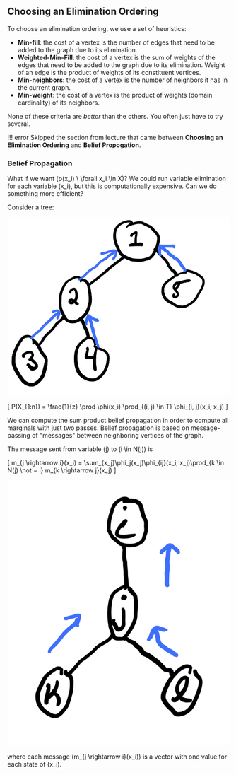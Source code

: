 ## Choosing an Elimination Ordering

To choose an elimination ordering, we use a set of heuristics:

- __Min-fill__: the cost of a vertex is the number of edges that need to be added to the graph due to its elimination.
- __Weighted-Min-Fill__: the cost of a vertex is the sum of weights of the edges that need to be added to the graph due to its elimination. Weight of an edge is the product of weights of its constituent vertices.
- __Min-neighbors__: the cost of a vertex is the number of neighbors it has in the current graph.
- __Min-weight__: the cost of a vertex is the product of weights (domain cardinality) of its neighbors.

None of these criteria are _better_ than the others. You often just have to try several.

!!! error
    Skipped the section from lecture that came between __Choosing an Elimination Ordering__ and __Belief Propogation__.

### Belief Propagation

What if we want \(p(x_i) \ \forall x_i \in X\)? We could run variable elimination for each variable \(x_i\), but this is computationally expensive. Can we do something more efficient?

Consider a tree:

![](../img/lecture_6_1.png)

\[
P(X_{1:n}) = \frac{1}{z} \prod \phi(x_i) \prod_{(i, j) \in T} \phi_{i, j}(x_i, x_j)
\]

We can compute the sum product belief propagation in order to compute all marginals with just two passes. Belief propagation is based on message-passing of "messages" between neighboring vertices of the graph.

The message sent from variable \(j\) to \(i \in N(j)\) is

\[
m_{j \rightarrow i}(x_i) = \sum_{x_j}\phi_j(x_j)\phi_{ij}(x_i, x_j)\prod_{k \in N(j) \not = i} m_{k \rightarrow j}(x_j)
\]

![](../img/lecture_6_2.png)

where each message \(m_{j \rightarrow i}(x_i)\) is a vector with one value for each state of \(x_i\).
